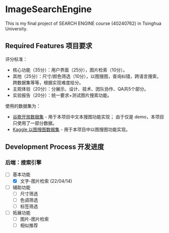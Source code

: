 # ImageSearchEngine

This is my final project of SEARCH ENGINE course (40240762) in Tsinghua University.

## Required Features 项目要求

评分标准：

* 核心功能（35分）：用户界面（25分），图片检索（10分）。
* 其他（25分）：尺寸/颜色筛选（10分），以图搜图，查询纠错，跨语言搜索，跨数据集等等，根据实现难度给分。
* 主观体验（20分）：分展示、设计、技术、团队协作、QA共5个部分。
* 实验报告（20分）：统一要求+测试图片搜索功能。

使用的数据集为：

* [谷歌开放数据集](https://github.com/cvdfoundation/open-images-dataset) - 用于本项目中文本搜图功能实现；
  由于仅是 demo，本项目只使用了一部分数据。
* [Kaggle 以图搜图数据集](https://www.kaggle.com/competitions/landmark-retrieval-2019/overview) -
  用于本项目中以图搜图功能实现。

## Development Process 开发进度

### 后端：搜索引擎

- [ ] 基本功能
    - [x] 文字-图片检索 (22/04/14)
- [ ] 辅助功能
    - [ ] 尺寸筛选
    - [ ] 色调筛选
    - [ ] 标签筛选
- [ ] 拓展功能
    - [ ] 图片-图片检索
    - [ ] 相似推荐
